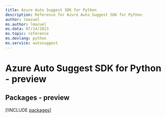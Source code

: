```yaml
---
title: Azure Auto Suggest SDK for Python
description: Reference for Azure Auto Suggest SDK for Python
author: lmazuel
ms.author: lmazuel
ms.data: 07/14/2023
ms.topic: reference
ms.devlang: python
ms.service: autosuggest
---
```

# Azure Auto Suggest SDK for Python - preview
## Packages - preview
[!INCLUDE [packages](auto-suggest-index.md)]